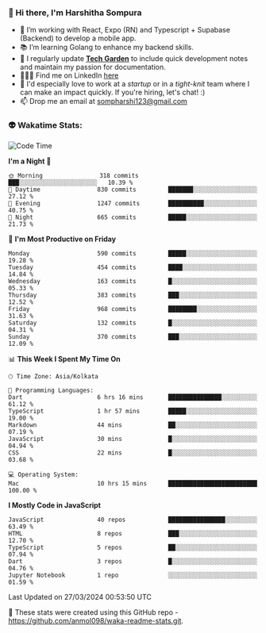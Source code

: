 ### 👋 Hi there, I'm Harshitha Sompura

- 🔧 I’m working with React, Expo (RN) and Typescript + Supabase (Backend) to develop a mobile app.
- 📚 I’m learning Golang to enhance my backend skills.
- 🌾 I regularly update **<u>[Tech Garden](https://tech-garden-hs.vercel.app/)</u>** to include quick development notes and maintain my passion for documentation.
- 👩🏻‍💻 Find me on LinkedIn <u>[here](https://www.linkedin.com/in/harshithasompura/)</u>
- 🐣 I'd especially love to work at a _startup_ or in a _tight-knit_ team where I can make an impact quickly. If you're hiring, let's chat! :)
- 📫 Drop me an email at [sompharshi123@gmail.com](mailto:sompharshi123@gmail.com)

### 👽 Wakatime Stats:
<!--START_SECTION:waka-->
![Code Time](http://img.shields.io/badge/Code%20Time-57%20hrs%203%20mins-blue)

**I'm a Night 🦉** 

```text
🌞 Morning                318 commits         ███░░░░░░░░░░░░░░░░░░░░░░   10.39 % 
🌆 Daytime                830 commits         ███████░░░░░░░░░░░░░░░░░░   27.12 % 
🌃 Evening                1247 commits        ██████████░░░░░░░░░░░░░░░   40.75 % 
🌙 Night                  665 commits         █████░░░░░░░░░░░░░░░░░░░░   21.73 % 
```
📅 **I'm Most Productive on Friday** 

```text
Monday                   590 commits         █████░░░░░░░░░░░░░░░░░░░░   19.28 % 
Tuesday                  454 commits         ████░░░░░░░░░░░░░░░░░░░░░   14.84 % 
Wednesday                163 commits         █░░░░░░░░░░░░░░░░░░░░░░░░   05.33 % 
Thursday                 383 commits         ███░░░░░░░░░░░░░░░░░░░░░░   12.52 % 
Friday                   968 commits         ████████░░░░░░░░░░░░░░░░░   31.63 % 
Saturday                 132 commits         █░░░░░░░░░░░░░░░░░░░░░░░░   04.31 % 
Sunday                   370 commits         ███░░░░░░░░░░░░░░░░░░░░░░   12.09 % 
```


📊 **This Week I Spent My Time On** 

```text
🕑︎ Time Zone: Asia/Kolkata

💬 Programming Languages: 
Dart                     6 hrs 16 mins       ███████████████░░░░░░░░░░   61.12 % 
TypeScript               1 hr 57 mins        █████░░░░░░░░░░░░░░░░░░░░   19.00 % 
Markdown                 44 mins             ██░░░░░░░░░░░░░░░░░░░░░░░   07.19 % 
JavaScript               30 mins             █░░░░░░░░░░░░░░░░░░░░░░░░   04.94 % 
CSS                      22 mins             █░░░░░░░░░░░░░░░░░░░░░░░░   03.68 % 

💻 Operating System: 
Mac                      10 hrs 15 mins      █████████████████████████   100.00 % 
```

**I Mostly Code in JavaScript** 

```text
JavaScript               40 repos            ████████████████░░░░░░░░░   63.49 % 
HTML                     8 repos             ███░░░░░░░░░░░░░░░░░░░░░░   12.70 % 
TypeScript               5 repos             ██░░░░░░░░░░░░░░░░░░░░░░░   07.94 % 
Dart                     3 repos             █░░░░░░░░░░░░░░░░░░░░░░░░   04.76 % 
Jupyter Notebook         1 repo              ░░░░░░░░░░░░░░░░░░░░░░░░░   01.59 % 
```




 Last Updated on 27/03/2024 00:53:50 UTC
<!--END_SECTION:waka-->

👀 These stats were created using this GitHub repo - https://github.com/anmol098/waka-readme-stats.git. 
